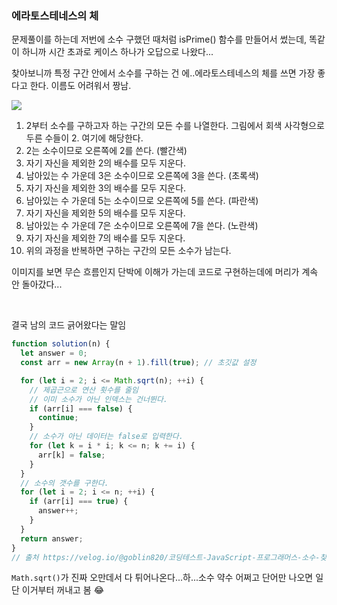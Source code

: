### 에라토스테네스의 체

문제풀이를 하는데 저번에 소수 구했던 때처럼 isPrime() 함수를 만들어서 썼는데, 똑같이 하니까 시간 초과로 케이스 하나가 오답으로 나왔다...

찾아보니까 특정 구간 안에서 소수를 구하는 건 에..에라토스테네스의 체를 쓰면 가장 좋다고 한다. 이름도 어려워서 짱남.

![](https://velog.velcdn.com/images/chaehe_3210/post/e8201c19-9078-42ae-8fdc-3da1ae989642/image.gif)

1. 2부터 소수를 구하고자 하는 구간의 모든 수를 나열한다. 그림에서 회색 사각형으로 두른 수들이 2. 여기에 해당한다.
2. 2는 소수이므로 오른쪽에 2를 쓴다. (빨간색)
3. 자기 자신을 제외한 2의 배수를 모두 지운다.
4. 남아있는 수 가운데 3은 소수이므로 오른쪽에 3을 쓴다. (초록색)
5. 자기 자신을 제외한 3의 배수를 모두 지운다.
6. 남아있는 수 가운데 5는 소수이므로 오른쪽에 5를 쓴다. (파란색)
7. 자기 자신을 제외한 5의 배수를 모두 지운다.
8. 남아있는 수 가운데 7은 소수이므로 오른쪽에 7을 쓴다. (노란색)
9. 자기 자신을 제외한 7의 배수를 모두 지운다.
10. 위의 과정을 반복하면 구하는 구간의 모든 소수가 남는다.

이미지를 보면 무슨 흐름인지 단박에 이해가 가는데 코드로 구현하는데에 머리가 계속 안 돌아갔다...

<br/>

결국 남의 코드 긁어왔다는 말임

```js
function solution(n) {
  let answer = 0;
  const arr = new Array(n + 1).fill(true); // 초깃값 설정

  for (let i = 2; i <= Math.sqrt(n); ++i) {
    // 제곱근으로 연산 횟수를 줄임
    // 이미 소수가 아닌 인덱스는 건너뛴다.
    if (arr[i] === false) {
      continue;
    }
    // 소수가 아닌 데이터는 false로 입력한다.
    for (let k = i * i; k <= n; k += i) {
      arr[k] = false;
    }
  }
  // 소수의 갯수를 구한다.
  for (let i = 2; i <= n; ++i) {
    if (arr[i] === true) {
      answer++;
    }
  }
  return answer;
}
// 출처 https://velog.io/@goblin820/코딩테스트-JavaScript-프로그래머스-소수-찾기
```

`Math.sqrt()`가 진짜 오만데서 다 튀어나온다...하...소수 약수 어쩌고 단어만 나오면 일단 이거부터 꺼내고 봄 😂

